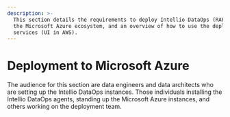 ```yaml
---
description: >-
  This section details the requirements to deploy Intellio DataOps (RAP) onto
  the Microsoft Azure ecosystem, and an overview of how to use the deployment
  services (UI in AWS).
---
```


# Deployment to Microsoft Azure

The audience for this section are data engineers and data architects who are setting up the Intellio DataOps instances. Those individuals installing the Intellio DataOps agents, standing up the Microsoft Azure instances, and others working on the deployment team.

